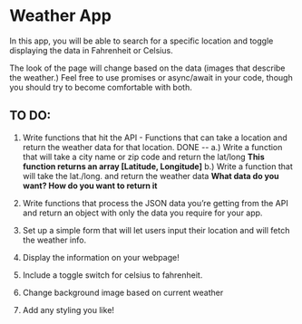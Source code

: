 # Weather App

In this app, you will be able to search for a specific location and toggle displaying the data in Fahrenheit or Celsius.

The look of the page will change based on the data (images that describe the weather.) Feel free to use promises or async/await in your code, though you should try to become comfortable with both.

## TO DO:

1. Write functions that hit the API - Functions that can take a location and return the weather data for that location. 
  DONE -- a.) Write a function that will take a city name or zip code and return the lat/long
    **This function returns an array [Latitude, Longitude]**
  b.) Write a function that will take the lat./long. and return the weather data
    **What data do you want? How do you want to return it**

3. Write functions that process the JSON data you’re getting from the API and return an object with only the data you require for your app.

4. Set up a simple form that will let users input their location and will fetch the weather info.

5. Display the information on your webpage!

6. Include a toggle switch for celsius to fahrenheit.

7. Change background image based on current weather

8. Add any styling you like!